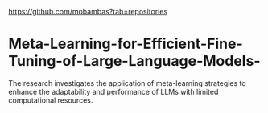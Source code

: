 https://github.com/mobambas?tab=repositories
# Meta-Learning-for-Efficient-Fine-Tuning-of-Large-Language-Models-
The research investigates the application of meta-learning strategies to enhance the adaptability and performance of LLMs with limited computational resources. 
